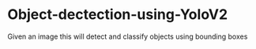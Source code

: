 # Object-dectection-using-YoloV2
Given an image this will detect and classify objects using bounding boxes
